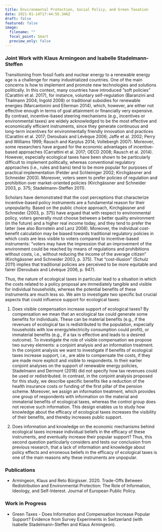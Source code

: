 ```yaml
---
title: Environmental Protection, Social Policy, and Green Taxation
date: 2021-01-14T17:44:55.346Z
draft: false
featured: false
image:
  filename: ""
  focal_point: Smart
  preview_only: false
---
```


### Joint Work with Klaus Armingeon and Isabelle Stadelmann-Steffen 

Transitioning from fossil fuels and nuclear energy to a renewable energy age is a challenge for many industrialized countries. One of the main concerns is how to implement and promote new technologies and solutions politically. In this context, many countries have introduced “soft policies” (Carattini et al. 2017), for instance, voluntary self-regulation (Baranzini and Thalmann 2004; Ingold 2008) or traditional subsidies for renewable energies (Marcantonini and Ellerman 2014), which, however, are either not effective enough in terms of goal attainment or financially very expensive. By contrast, incentive-based steering mechanisms (e.g., incentives or environmental taxes) are widely acknowledged to be the most effective and economically efficient instruments, since they generate continuous and long-term incentives for environmentally friendly innovation and practices (Carattini et al. 2017; Deroubaix and Lévèque 2006; Jaffe et al. 2002; Perry and Williams 1999; Rausch and Karplus 2014; Vollebergh 2007). Moreover, some researchers have argued for the economic advantages of incentive-based approaches (Carrattini et al. 2017; OECD 2008; Rausch et al. 2014). However, especially ecological taxes have been shown to be particularly difficult to implement politically, whereas conventional regulatory approaches (i.e., rules and bans) tend to be more popular for purposes of practical implementation (Felder and Schleiniger 2002; Kirchgässner and Schneider 2003). Moreover, voters seem to prefer policies of regulation and prohibition over market-oriented policies (Kirchgässner and Schneider 2003, p. 375; Stadelmann-Steffen 2011).

Scholars have demonstrated that the cost perceptions that characterize incentive-based policy instruments are a fundamental reason for their unpopularity. Based on the public choice approach, Kirchgässner and Schneider (2003, p. 375) have argued that with respect to environmental policy, voters generally must choose between a better quality environment (in the future) and a higher real income today, and they tend to prefer the latter (see also Bornstein and Lanz 2008). Moreover, the individual cost-benefit calculation may be biased towards traditional regulatory policies in which costs are less visible to voters compared to incentive-based instruments: “voters may have the impression that an improvement of the environment could be reached by means of regulations and prohibitions without costs, i.e., without reducing the income of the average citizen” (Kirchgässner and Schneider 2003, p. 375). That “cost-illusion” (Schulz 2011) implies that traditional policies are perceived to be more equitable and fairer (Deroubaix and Lévèque 2006, p. 947).

Thus, the nature of ecological taxes in particular lead to a situation in which the costs related to a policy proposal are immediately tangible and visible for individual households, whereas the potential benefits of these instruments are much less so. We aim to investigate two specific but crucial aspects that could influence support for ecological taxes: 

1. Does visible compensation increase support of ecological taxes?
By compensation we mean that an ecological tax could generate some benefits for individuals. These can be material benefits (e.g., if the revenues of ecological tax is redistributed to the population, especially households with low energy/electricity consumption could profit), or immaterial benefits (e.g., if a tax is effective and leads to a desired outcome). To investigate the role of visible compensation we propose two survey elements: a conjoint analysis and an information treatment. In the conjoint analysis we want to investigate if benefits of ecological taxes increase support, i.e., are able to compensate the costs, if they are made more explicit and visible to respondents. In their earlier conjoint analyses on the support of renewable energy policies, Stadelmann and Dermont (2018) did not specify how tax revenues could be used or redistributed. In contrast, in the conjoint analysis proposed for this study, we describe specific benefits like a reduction of the health insurance costs or funding of the first pillar of the pension scheme. Moreover, we assign an information treatment, which provides one group of respondents with information on the material and immaterial benefits of ecological taxes, whereas the control group does not receive such information. This design enables us to study how knowledge about the efficacy of ecological taxes increases the visibility of their benefits, and thereby increases public support.

2. Does information and knowledge on the economic mechanisms behind ecological taxes increase individual beliefs in the efficacy of these instruments, and eventually increase their popular support?
Thus, this second question particularly considers and tests our conclusion from previous research, that a lack of information and knowledge about policy effects and erroneous beliefs in the efficacy of ecological taxes is one of the main reasons why these instruments are unpopular.


### Publications

* Armingeon, Klaus and Reto Bürgisser. 2020. Trade-Offs Between Redistribution and Environmental Protection: The Role of Information, Ideology, and Self-Interest. Journal of European Public Policy.

### Work in Progress 

* Green Taxes - Does Information and Compensation Increase Popular Support? Evidence from Survey Experiments in Switzerland (with Isabelle Stadelmann-Steffen and Klaus Armingeon).

